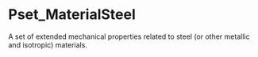 # Pset_MaterialSteel

A set of extended mechanical properties related to steel (or other metallic and isotropic) materials.<!-- end of definition -->
